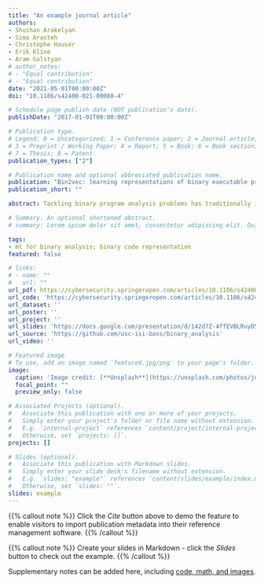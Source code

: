 ```yaml
---
title: "An example journal article"
authors:
- Shushan Arakelyan
- Sima Arasteh
- Christophe Hauser
- Erik Kline
- Aram Galstyan
# author_notes:
# - "Equal contribution"
# - "Equal contribution"
date: "2021-05-01T00:00:00Z"
doi: "10.1186/s42400-021-00088-4"

# Schedule page publish date (NOT publication's date).
publishDate: "2017-01-01T00:00:00Z"

# Publication type.
# Legend: 0 = Uncategorized; 1 = Conference paper; 2 = Journal article;
# 3 = Preprint / Working Paper; 4 = Report; 5 = Book; 6 = Book section;
# 7 = Thesis; 8 = Patent
publication_types: ["2"]

# Publication name and optional abbreviated publication name.
publication: "Bin2vec: learning representations of binary executable programs for security tasks"
publication_short: ""

abstract: Tackling binary program analysis problems has traditionally implied manually defining rules and heuristics, a tedious and time consuming task for human analysts. In order to improve automation and scalability, we propose an alternative direction based on distributed representations of binary programs with applicability to a number of downstream tasks. We introduce Bin2vec, a new approach leveraging Graph Convolutional Networks (GCN) along with computational program graphs in order to learn a high dimensional representation of binary executable programs. We demonstrate the versatility of this approach by using our representations to solve two semantically different binary analysis tasks – functional algorithm classification and vulnerability discovery. We compare the proposed approach to our own strong baseline as well as published results, and demonstrate improvement over state-of-the-art methods for both tasks. We evaluated Bin2vec on 49191 binaries for the functional algorithm classification task, and on 30 different CWE-IDs including at least 100 CVE entries each for the vulnerability discovery task. We set a new state-of-the-art result by reducing the classification error by 40\% compared to the source-code based inst2vec approach, while working on binary code. For almost every vulnerability class in our dataset, our prediction accuracy is over 80\% (and over 90\% in multiple classes).

# Summary. An optional shortened abstract.
# summary: Lorem ipsum dolor sit amet, consectetur adipiscing elit. Duis posuere tellus ac convallis placerat. Proin tincidunt magna sed ex sollicitudin condimentum.

tags:
- ml for binary analysis; binary code representation
featured: false

# links:
# - name: ""
#   url: ""
url_pdf: https://cybersecurity.springeropen.com/articles/10.1186/s42400-021-00088-4
url_code: 'https://cybersecurity.springeropen.com/articles/10.1186/s42400-021-00088-4'
url_dataset: ''
url_poster: ''
url_project: ''
url_slides: 'https://docs.google.com/presentation/d/142d7Z-4ffEVBLRuyD5YdHwhNjCHrrqAx/edit?usp=sharing&ouid=100437562451567329044&rtpof=true&sd=true'
url_source: 'https://github.com/usc-isi-bass/binary_analysis'
url_video: ''

# Featured image
# To use, add an image named `featured.jpg/png` to your page's folder. 
image:
  caption: 'Image credit: [**Unsplash**](https://unsplash.com/photos/jdD8gXaTZsc)'
  focal_point: ""
  preview_only: false

# Associated Projects (optional).
#   Associate this publication with one or more of your projects.
#   Simply enter your project's folder or file name without extension.
#   E.g. `internal-project` references `content/project/internal-project/index.md`.
#   Otherwise, set `projects: []`.
projects: []

# Slides (optional).
#   Associate this publication with Markdown slides.
#   Simply enter your slide deck's filename without extension.
#   E.g. `slides: "example"` references `content/slides/example/index.md`.
#   Otherwise, set `slides: ""`.
slides: example
---
```


{{% callout note %}}
Click the *Cite* button above to demo the feature to enable visitors to import publication metadata into their reference management software.
{{% /callout %}}

{{% callout note %}}
Create your slides in Markdown - click the *Slides* button to check out the example.
{{% /callout %}}

Supplementary notes can be added here, including [code, math, and images](https://wowchemy.com/docs/writing-markdown-latex/).
